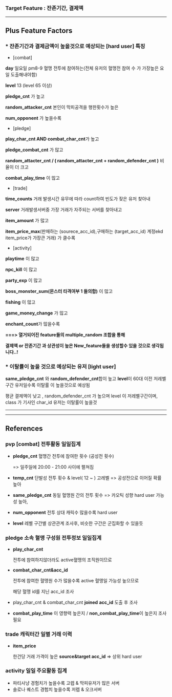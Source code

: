 ### Target Feature : 잔존기간, 결제액

------

## Plus Feature Factors

### * 잔존기간과 결제금액이 높을것으로 예상되는 [hard user] 특징

-  [combat]

**day** 일요일 pm8-9 혈맹 전투에 참여하는(전체 유저의 혈맹전 참여 수 가 가장높은 요일 도출해내야함)

**level** 13 (level 65 이상)

**pledge_cnt** 가 높고

**random_attacker_cnt** 본인이 막피공격을 행한횟수가 높은 

**num_opponent** 가 높을수록

- [pledge]

**play_char_cnt AND combat_char_cnt**가 높고 

**pledge_combat_cnt** 가 많고 

**random_attacter_cnt / ( random_attacter_cnt + random_defender_cnt )** 비율이  더 크고

**combat_play_time** 이 많고

- [trade]

**time_counts** 거래 발생시간 유무에 따라 count하여 빈도가 잦은 유저 찾아내

**server** 거래발생서버중 가장 거래가 자주되는 서버를 찾아내고 

**item_amount** 가 많고

**item_price_max**(판매하는 (sourece_acc_id),구매하는 (target_acc_id) 계정ekd item_price가 가장큰 거래) 가 클수록

- [activity]

**playtime** 이 많고

**npc_kill** 이 많고

**party_exp** 이 많고

**boss_monster_sum(몬스터 타격여부 1 들의합)** 이 많고

**fishing** 이 많고

**game_money_change** 가 많고

**enchant_count**가 많을수록



**===> 열거되어진 feature들의 multiple_random 조합을 통해**

**결제액 or 잔존기간 과 상관성이 높은 New_feature들을 생성할수 있을 것으로 생각됩니다..!**



### * 이탈률이 높을 것으로 예상되는 유저 [light user]

**same_pledge_cnt** 와 **random_defender_cnt**합이 높고 **level**이 60대 이전 저레벨구간 유저일수록 이탈률 이 높을것으로 예상됨 

평균 결제액이 낮고 , random_defender_cnt 가 높으며 level 이 저레벨구간이며, class 가 기사인 char_id 유저는 이탈률이 높을것 

---

---

## References 

### pvp [combat] 전투활동 일일집계 

- **pledge_cnt** 혈맹간 전투에 참여한 횟수 (공성전 횟수) 

  => 일주일에 20:00 - 21:00 사이에 펼쳐짐

- **temp_cnt** 단발성 전투 횟수 & level( 12 ~ ) 고레벨 => 공성전으로 이어질 확률 높아

- **same_pledge_cnt** 동일 혈맹원 간의 전투 횟수 => 카오틱 성향 hard user 가능성 높아, 

-  **num_opponent** 전투 상대 캐릭수 많을수록 hard user

- **level** 레벨 구간별 상관관계 조사후, 비슷한 구간은 군집화할 수 있을듯



### pledge 소속 혈맹 구성원 전투정보 일일집계 

- **play_char_cnt** 

  전투에 참여하지않더라도 active혈맹의 조직원이므로 

- **combat_char_cnt&acc_id** 

  전투에 참여한 혈맹원 수가 많을수록 active 혈맹일 가능성 높으므로 

  해당 혈맹 id를 지닌 acc_id 조사

- play_char_cnt & combat_char_cnt **joined** **acc_id** 도출 후 조사

- **combat_play_time** 이 영향력 높은지 / **non_combat_play_time**이 높은지 조사필요



### trade 캐릭터간 일별 거래 이력

- **item_price** 

  한건당 거래 가격이 높은 **source&target acc_id** => 상위 hard user 

### activity 일일 주요활동 집계

- 파티사냥 경험치가 높을수록 고렙 & 막피유저가 많은 서버 
- 솔로나 퀘스트 경험치 높을수록 저렙 & 오크서버 





